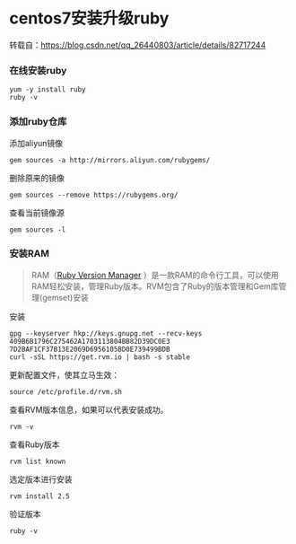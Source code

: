 # centos7安装升级ruby

转载自：<https://blog.csdn.net/qq_26440803/article/details/82717244>

### 在线安装ruby

```
yum -y install ruby
ruby -v
```

### 添加ruby仓库

添加aliyun镜像

```
gem sources -a http://mirrors.aliyun.com/rubygems/ 
```

删除原来的镜像

```
gem sources --remove https://rubygems.org/
```

查看当前镜像源

```
gem sources -l
```

### 安装RAM

> RAM（[Ruby Version Manager](https://rvm.io/) ）是一款RAM的命令行工具，可以使用RAM轻松安装，管理Ruby版本。RVM包含了Ruby的版本管理和Gem库管理(gemset)安装

安装

```
gpg --keyserver hkp://keys.gnupg.net --recv-keys 409B6B1796C275462A1703113804BB82D39DC0E3 7D2BAF1CF37B13E2069D6956105BD0E739499BDB
curl -sSL https://get.rvm.io | bash -s stable
```

更新配置文件，使其立马生效：

```
source /etc/profile.d/rvm.sh
```

查看RVM版本信息，如果可以代表安装成功。

```
rvm -v
```

查看Ruby版本

```
rvm list known
```

选定版本进行安装

```
rvm install 2.5
```

验证版本

```
ruby -v
```

